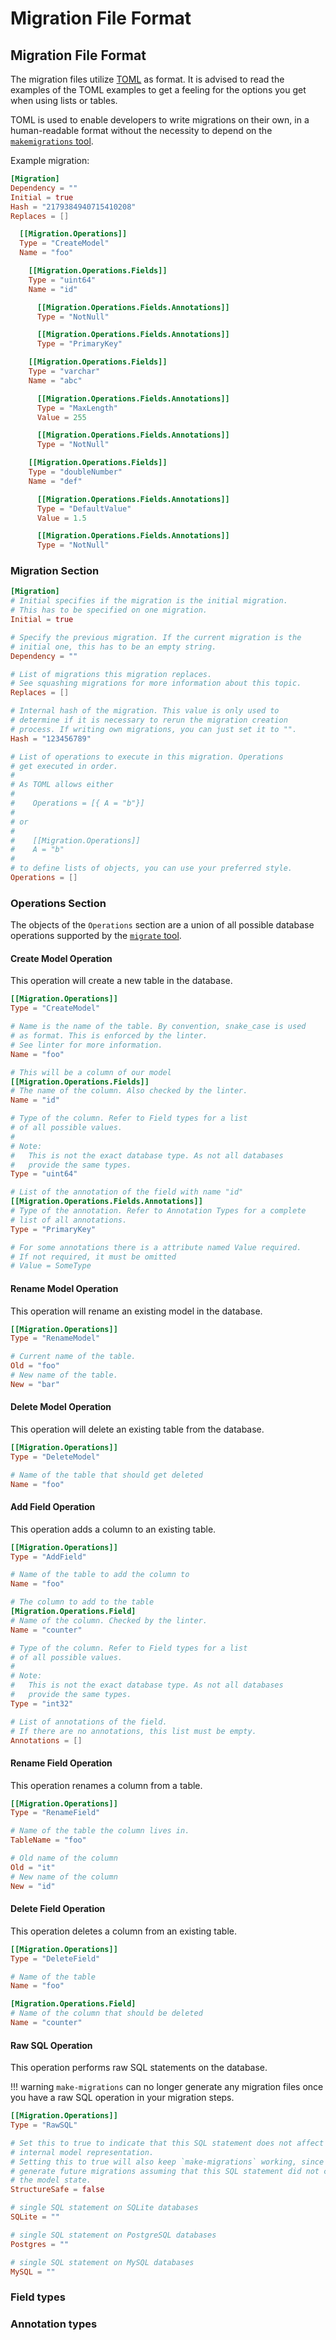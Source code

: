 # Migration File Format

## Migration File Format

The migration files utilize [TOML](https://toml.io) as format.
It is advised to read the examples of the TOML examples to get a feeling
for the options you get when using lists or tables.

TOML is used to enable developers to write migrations on their own,
in a human-readable format without the necessity to depend
on the [`makemigrations` tool](makemigrations.md).

Example migration:

```toml
[Migration]
Dependency = ""
Initial = true
Hash = "2179384940715410208"
Replaces = []

  [[Migration.Operations]]
  Type = "CreateModel"
  Name = "foo"

    [[Migration.Operations.Fields]]
    Type = "uint64"
    Name = "id"

      [[Migration.Operations.Fields.Annotations]]
      Type = "NotNull"

      [[Migration.Operations.Fields.Annotations]]
      Type = "PrimaryKey"

    [[Migration.Operations.Fields]]
    Type = "varchar"
    Name = "abc"

      [[Migration.Operations.Fields.Annotations]]
      Type = "MaxLength"
      Value = 255

      [[Migration.Operations.Fields.Annotations]]
      Type = "NotNull"

    [[Migration.Operations.Fields]]
    Type = "doubleNumber"
    Name = "def"

      [[Migration.Operations.Fields.Annotations]]
      Type = "DefaultValue"
      Value = 1.5

      [[Migration.Operations.Fields.Annotations]]
      Type = "NotNull"
```

### Migration Section

```toml
[Migration]
# Initial specifies if the migration is the initial migration.
# This has to be specified on one migration.
Initial = true

# Specify the previous migration. If the current migration is the
# initial one, this has to be an empty string.
Dependency = ""

# List of migrations this migration replaces. 
# See squashing migrations for more information about this topic.
Replaces = []

# Internal hash of the migration. This value is only used to 
# determine if it is necessary to rerun the migration creation
# process. If writing own migrations, you can just set it to "".
Hash = "123456789"

# List of operations to execute in this migration. Operations
# get executed in order. 
# 
# As TOML allows either
#
#    Operations = [{ A = "b"}]
#
# or
#
#    [[Migration.Operations]]
#    A = "b"
#
# to define lists of objects, you can use your preferred style. 
Operations = []
```

### Operations Section

The objects of the `Operations` section are a union of all possible 
database operations supported by the [`migrate` tool](migrate.md).

#### Create Model Operation

This operation will create a new table in the database.

```toml
[[Migration.Operations]]
Type = "CreateModel"

# Name is the name of the table. By convention, snake_case is used
# as format. This is enforced by the linter. 
# See linter for more information.
Name = "foo"

# This will be a column of our model
[[Migration.Operations.Fields]]
# The name of the column. Also checked by the linter.
Name = "id"

# Type of the column. Refer to Field types for a list 
# of all possible values.
#
# Note:
#   This is not the exact database type. As not all databases
#   provide the same types.
Type = "uint64"

# List of the annotation of the field with name "id"
[[Migration.Operations.Fields.Annotations]]
# Type of the annotation. Refer to Annotation Types for a complete
# list of all annotations.
Type = "PrimaryKey"

# For some annotations there is a attribute named Value required.
# If not required, it must be omitted
# Value = SomeType
```

#### Rename Model Operation

This operation will rename an existing model in the database.

```toml
[[Migration.Operations]]
Type = "RenameModel"

# Current name of the table.
Old = "foo"
# New name of the table.
New = "bar"
```

#### Delete Model Operation

This operation will delete an existing table from the database.

```toml
[[Migration.Operations]]
Type = "DeleteModel"

# Name of the table that should get deleted
Name = "foo"
```

#### Add Field Operation

This operation adds a column to an existing table.

```toml
[[Migration.Operations]]
Type = "AddField"

# Name of the table to add the column to
Name = "foo"

# The column to add to the table
[Migration.Operations.Field]
# Name of the column. Checked by the linter.
Name = "counter"

# Type of the column. Refer to Field types for a list 
# of all possible values.
#
# Note:
#   This is not the exact database type. As not all databases
#   provide the same types.
Type = "int32"

# List of annotations of the field.
# If there are no annotations, this list must be empty.
Annotations = []
```

#### Rename Field Operation

This operation renames a column from a table.

```toml
[[Migration.Operations]]
Type = "RenameField"

# Name of the table the column lives in.
TableName = "foo"

# Old name of the column
Old = "it"
# New name of the column
New = "id"
```

#### Delete Field Operation

This operation deletes a column from an existing table.

```toml
[[Migration.Operations]]
Type = "DeleteField"

# Name of the table
Name = "foo"

[Migration.Operations.Field]
# Name of the column that should be deleted
Name = "counter"
```

#### Raw SQL Operation

This operation performs raw SQL statements on the database.

!!! warning
    `make-migrations` can no longer generate any migration files once you have a raw SQL operation in your migration steps.

```toml
[[Migration.Operations]]
Type = "RawSQL"

# Set this to true to indicate that this SQL statement does not affect the
# internal model representation.
# Setting this to true will also keep `make-migrations` working, since it will
# generate future migrations assuming that this SQL statement did not change
# the model state.
StructureSafe = false

# single SQL statement on SQLite databases
SQLite = ""

# single SQL statement on PostgreSQL databases
Postgres = ""

# single SQL statement on MySQL databases
MySQL = ""
```

### Field types

### Annotation types
